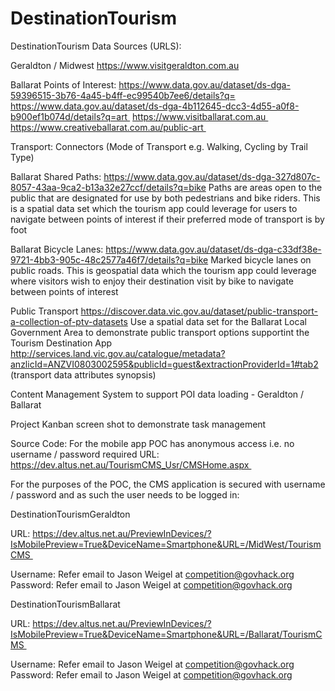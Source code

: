 # DestinationTourism
DestinationTourism
Data Sources (URLS):

Geraldton / Midwest
https://www.visitgeraldton.com.au 

Ballarat
Points of Interest:
https://www.data.gov.au/dataset/ds-dga-59396515-3b76-4a45-b4ff-ec99540b7ee6/details?q= 
https://www.data.gov.au/dataset/ds-dga-4b112645-dcc3-4d55-a0f8-b900ef1b074d/details?q=art 
https://www.visitballarat.com.au 
https://www.creativeballarat.com.au/public-art 

Transport:
Connectors (Mode of Transport e.g. Walking, Cycling by Trail Type)

Ballarat Shared Paths:
https://www.data.gov.au/dataset/ds-dga-327d807c-8057-43aa-9ca2-b13a32e27ccf/details?q=bike
Paths are areas open to the public that are designated for use by both pedestrians and bike riders.  This is a spatial data set which the tourism app could leverage for users to navigate between points of interest if their preferred mode of transport is by foot

Ballarat Bicycle Lanes:
https://www.data.gov.au/dataset/ds-dga-c33df38e-9721-4bb3-905c-48c2577a46f7/details?q=bike
Marked bicycle lanes on public roads.  This is geospatial data which the tourism app could leverage where visitors wish to enjoy their destination visit by bike to navigate between points of interest

Public Transport
https://discover.data.vic.gov.au/dataset/public-transport-a-collection-of-ptv-datasets
Use a spatial data set for the Ballarat Local Government Area to demonstrate public transport options supportint the Tourism Destination App
http://services.land.vic.gov.au/catalogue/metadata?anzlicId=ANZVI0803002595&publicId=guest&extractionProviderId=1#tab2 (transport data attributes synopsis)

Content Management System to support POI data loading - Geraldton / Ballarat

Project Kanban screen shot to demonstrate task management

Source Code:
For the mobile app POC has anonymous access i.e. no username / password required
URL: https://dev.altus.net.au/TourismCMS_Usr/CMSHome.aspx 

For the purposes of the POC, the CMS application is secured with username / password and as such the user needs to be logged in:

DestinationTourismGeraldton

URL: https://dev.altus.net.au/PreviewInDevices/?IsMobilePreview=True&DeviceName=Smartphone&URL=/MidWest/TourismCMS 

Username: Refer email to Jason Weigel at competition@govhack.org
Password: Refer email to Jason Weigel at competition@govhack.org

DestinationTourismBallarat

URL: https://dev.altus.net.au/PreviewInDevices/?IsMobilePreview=True&DeviceName=Smartphone&URL=/Ballarat/TourismCMS 

Username: Refer email to Jason Weigel at competition@govhack.org
Password: Refer email to Jason Weigel at competition@govhack.org

